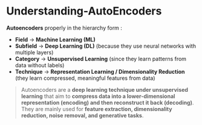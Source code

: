 # Understanding-AutoEncoders

**Autoencoders** properly in the hierarchy form :

* **Field** → **Machine Learning (ML)**
* **Subfield** → **Deep Learning (DL)** (because they use neural networks with multiple layers)
* **Category** → **Unsupervised Learning** (since they learn patterns from data without labels)
* **Technique** → **Representation Learning / Dimensionality Reduction** (they learn compressed, meaningful features from data)


> Autoencoders are a **deep learning technique under unsupervised learning** that aim to **compress data into a lower-dimensional representation (encoding) and then reconstruct it back (decoding)**. They are mainly used for **feature extraction, dimensionality reduction, noise removal, and generative tasks**.

